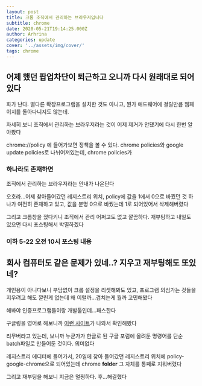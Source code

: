 ```yaml
---
layout: post
title: 크롬 조직에서 관리하는 브라우저입니다
subtitle: chrome
date: 2020-05-21T19:14:25.000Z
author: Arhrina
categories: update
cover: '../assets/img/cover/'
tags: chrome
---
```


## 어제 했던 팝업차단이 퇴근하고 오니까 다시 원래대로 되어있다

화가 난다. 별다른 확장프로그램을 설치한 것도 아니고, 뭔가 애드웨어에 걸릴만큼 웹페이지를 돌아다니지도 않는데.

자세히 보니 조직에서 관리하는 브라우저라는 것이 어제 제거가 안됐기에 다시 한번 알아봤다

chrome://policy 에 들어가보면 정책을 볼 수 있다. chrome policies와 google update policies로 나뉘어져있는데, chrome policies가 <h3>하나라도 존재하면</h3> 조직에서 관리하는 브라우저라는 안내가 나온단다

오호라...어제 찾아들어갔던 레지스트리 위치, policy에 값을 1에서 0으로 바꿨던 것 하나가 여전히 존재하고 있고, 값을 분명 0으로 바꿨는데 1로 되어있어서 삭제해버렸다

그리고 크롬창을 껐다키니 조직에서 관리 어쩌고도 없고 깔끔하다. 재부팅하고 내일도 있으면 다시 포스팅해서 박멸하겠다



### 이하 5-22 오전 10시 포스팅 내용

<h2>회사 컴퓨터도 같은 문제가 있네..? 지우고 재부팅해도 또있네?</h2>

개인용이 아니다보니 부담없이 크롬 설정을 리셋해봐도 있고, 프로그램 의심가는 것들을 지우려고 해도 깔린게 없는데 왜 이럴까...겹치는게 뭘까 고민해봤다

해봐야 인증프로그램들이랑 개발툴인데...패스한다

구글링을 영어로 해보니까 <a href="https://www.winhelponline.com/blog/chrome-managed-by-your-organization-policy-windows">이런 사이트</a>가 나와서 확인해봤다

리무버라고 있는데, 보니까 누군가가 한글로 된 구글 포럼에 올려둔 명령어를 단순 batch파일로 만들어둔 것이다. 의미없다

레지스트리 에디터에 들어가서, 20일에 찾아 들어갔던 레지스트리 위치에 policy-google-chrome으로 되어있는데 chrome <b>folder</b> 그 자체를 통째로 지워버렸다

그리고 재부팅을 해보니 지금은 멀쩡하다. 후...해결했다